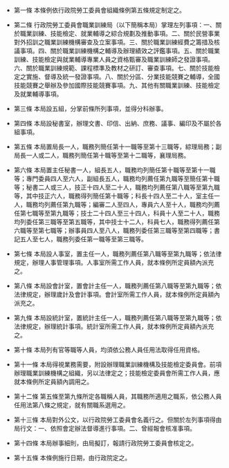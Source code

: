 * 第一條 本條例依行政院勞工委員會組織條例第五條規定制定之。

* 第二條 行政院勞工委員會職業訓練局（以下簡稱本局）掌理左列事項：一、關於職業訓練、技能檢定、就業輔導之綜合規劃及推動事項。二、關於民營事業對外招訓之職業訓練機構審查及立案事項。三、關於職業訓練經費之籌措及核議事項。四、關於職業訓練機構之輔導及辦理績效之評鑑事項。五、關於職業訓練、技能檢定與就業輔導專業人員之資格甄審及職業訓練師之發證事項。六、關於職業訓練規範、課程標準及教材之研訂、審查事項。七、關於技能檢定之實施、督導及統一發證事項。八、關於分區、分業技能競賽之輔導，全國技能競賽之舉辦及參加國際技能競賽事項。九、其他有關職業訓練、技能檢定及就業輔導事項。

* 第三條 本局設五組，分掌前條所列事項，並得分科辦事。

* 第四條 本局設秘書室，辦理文書、印信、出納、庶務、議事、編印及不屬於各組事項。

* 第五條 本局置局長一人，職務列簡任第十一職等至第十三職等，綜理局務；副局長一人或二人，職務列簡任第十職等至第十二職等，襄理局務。

* 第六條 本局置主任秘書一人，組長五人，職務均列簡任第十職等至第十一職等；專門委員四人至六人，副組長五人，職務均列薦任第九職等至簡任第十職等；秘書二人或三人，技正十四人至二十人，職務均列薦任第八職等至第九職等，其中技正六人，職務得列簡任第十職等；科長十四人至二十人，室主任一人，職務均列薦任第九職等；編審二人至四人，專員六人至十人，職務均列薦任第七職等至第九職等；技士二十四人至三十四人，科員十人至二十人，職務均列委任第三職等至第五職等，其中技士十二人，科員七人，職務得列薦任第六職等至第七職等；辦事員四人至八人，職務列委任第三職等至第四職等；書記五人至七人，職務列委任第一職等至第三職等。

* 第七條 本局設人事室，置主任一人，職務列薦任第八職等至第九職等；依法律規定，辦理人事管理事項。人事室所需工作人員，就本條例所定員額內派充之。

* 第八條 本局設會計室，置會計主任一人，職務列薦任第八職等至第九職等；依法律規定，辦理歲計及會計事項。會計室所需工作人員，就本條例所定員額內派充之。

* 第九條 本局設統計室，置統計主任一人，職務列薦任第八職等至第九職等；依法律規定，辦理統計事項。統計室所需工作人員，就本條例所定員額內派充之。

* 第十條 本局列有官等職等人員，均須依公務人員任用法取得任用資格。

* 第十一條 本局得視業務需要，附設辦理職業訓練機構及技能檢定委員會。前項辦理職業訓練機構之組織，另以法律定之；技能檢定委員會所需工作人員，應就本條例所定員額內調用之。

* 第十二條 第五條至第九條所定各職稱人員，其職務所適用之職系，依公務人員任用法第八條之規定，就有關職系選用之。

* 第十三條 本局對外公文，以行政院勞工委員會名義行之。但關於左列事項得由局行文：一、依照會定辦法督導進行事項。二、曾經報會核准事項。

* 第十四條 本局辦事細則，由局擬訂，報請行政院勞工委員會核定之。

* 第十五條 本條例施行日期，由行政院定之。

